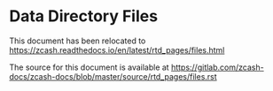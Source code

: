 # Data Directory Files

This document has been relocated to https://zcash.readthedocs.io/en/latest/rtd_pages/files.html

The source for this document is available at https://gitlab.com/zcash-docs/zcash-docs/blob/master/source/rtd_pages/files.rst

